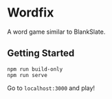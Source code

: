 # Wordfix

A word game similar to BlankSlate.

## Getting Started

```
npm run build-only
npm run serve
```

Go to `localhost:3000` and play!
